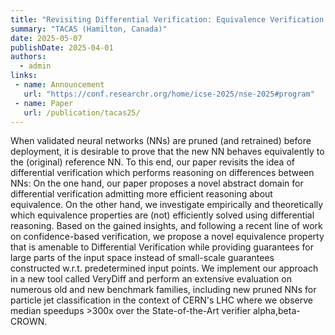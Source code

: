 ```yaml
---
title: "Revisiting Differential Verification: Equivalence Verification with Confidence "
summary: "TACAS (Hamilton, Canada)"
date: 2025-05-07
publishDate: 2025-04-01
authors:
  - admin
links:
 - name: Announcement
   url: "https://conf.researchr.org/home/icse-2025/nse-2025#program"
 - name: Paper
   url: /publication/tacas25/
---
```

When validated neural networks (NNs) are pruned (and retrained) before deployment, it is desirable to prove that the new NN behaves equivalently to the (original) reference NN. To this end, our paper revisits the idea of differential verification which performs reasoning on differences between NNs: On the one hand, our paper proposes a novel abstract domain for differential verification admitting more efficient reasoning about equivalence. On the other hand, we investigate empirically and theoretically which equivalence properties are (not) efficiently solved using differential reasoning. Based on the gained insights, and following a recent line of work on confidence-based verification, we propose a novel equivalence property that is amenable to Differential Verification while providing guarantees for large parts of the input space instead of small-scale guarantees constructed w.r.t. predetermined input points. We implement our approach in a new tool called VeryDiff and perform an extensive evaluation on numerous old and new benchmark families, including new pruned NNs for particle jet classification in the context of CERN's LHC where we observe median speedups >300x over the State-of-the-Art verifier alpha,beta-CROWN. 